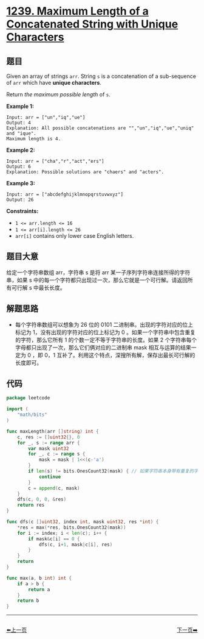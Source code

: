 # [1239. Maximum Length of a Concatenated String with Unique Characters](https://leetcode.com/problems/maximum-length-of-a-concatenated-string-with-unique-characters/)

## 题目

Given an array of strings `arr`. String `s` is a concatenation of a sub-sequence of `arr` which have **unique characters**.

Return *the maximum possible length* of `s`.

**Example 1:**

```
Input: arr = ["un","iq","ue"]
Output: 4
Explanation: All possible concatenations are "","un","iq","ue","uniq" and "ique".
Maximum length is 4.
```

**Example 2:**

```
Input: arr = ["cha","r","act","ers"]
Output: 6
Explanation: Possible solutions are "chaers" and "acters".
```

**Example 3:**

```
Input: arr = ["abcdefghijklmnopqrstuvwxyz"]
Output: 26
```

**Constraints:**

- `1 <= arr.length <= 16`
- `1 <= arr[i].length <= 26`
- `arr[i]` contains only lower case English letters.

## 题目大意

给定一个字符串数组 arr，字符串 s 是将 arr 某一子序列字符串连接所得的字符串，如果 s 中的每一个字符都只出现过一次，那么它就是一个可行解。请返回所有可行解 s 中最长长度。

## 解题思路

- 每个字符串数组可以想象为 26 位的 0101 二进制串。出现的字符对应的位上标记为 1，没有出现的字符对应的位上标记为 0 。如果一个字符串中包含重复的字符，那么它所有 1 的个数一定不等于字符串的长度。如果 2 个字符串每个字母都只出现了一次，那么它们俩对应的二进制串 mask 相互与运算的结果一定为 0 ，即 0，1 互补了。利用这个特点，深搜所有解，保存出最长可行解的长度即可。

## 代码

```go
package leetcode

import (
	"math/bits"
)

func maxLength(arr []string) int {
	c, res := []uint32{}, 0
	for _, s := range arr {
		var mask uint32
		for _, c := range s {
			mask = mask | 1<<(c-'a')
		}
		if len(s) != bits.OnesCount32(mask) { // 如果字符串本身带有重复的字符，需要排除
			continue
		}
		c = append(c, mask)
	}
	dfs(c, 0, 0, &res)
	return res
}

func dfs(c []uint32, index int, mask uint32, res *int) {
	*res = max(*res, bits.OnesCount32(mask))
	for i := index; i < len(c); i++ {
		if mask&c[i] == 0 {
			dfs(c, i+1, mask|c[i], res)
		}
	}
	return
}

func max(a, b int) int {
	if a > b {
		return a
	}
	return b
}
```


----------------------------------------------
<div style="display: flex;justify-content: space-between;align-items: center;">
<p><a href="https://books.halfrost.com/leetcode/ChapterFour/1200~1299/1235.Maximum-Profit-in-Job-Scheduling/">⬅️上一页</a></p>
<p><a href="https://books.halfrost.com/leetcode/ChapterFour/1200~1299/1249.Minimum-Remove-to-Make-Valid-Parentheses/">下一页➡️</a></p>
</div>
